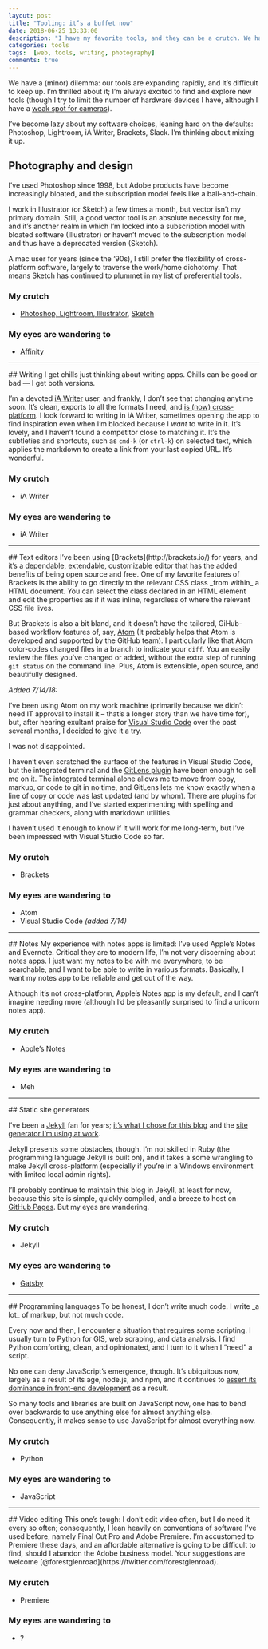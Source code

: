 ```yaml
---
layout: post
title: "Tooling: it’s a buffet now"
date: 2018-06-25 13:33:00
description: "I have my favorite tools, and they can be a crutch. We have an absurd range of options now, and my eyes are wandering."
categories: tools
tags:  [web, tools, writing, photography]
comments: true
---
```


We have a (minor) dilemma: our tools are expanding rapidly, and it’s difficult to keep up. I’m thrilled about it; I’m always excited to find and explore new tools (though I try to limit the number of hardware devices I have, although I have a [weak spot for cameras](/slowing-down-with-analog/)).

I’ve become lazy about my software choices, leaning hard on the defaults: Photoshop, Lightroom, iA Writer, Brackets, Slack. I’m thinking about mixing it up.

## Photography and design
I’ve used Photoshop since 1998, but Adobe products have become increasingly bloated, and the subscription model feels like a ball-and-chain.

I work in Illustrator (or Sketch) a few times a month, but vector isn’t my primary domain. Still, a good vector tool is an absolute necessity for me, and it’s another realm in which I’m locked into a subscription model with bloated software (Illustrator) or haven’t moved to the subscription model and thus have a deprecated version (Sketch).

A mac user for years (since the ‘90s), I still prefer the flexibility of cross-platform software, largely to traverse the work/home dichotomy. That means Sketch has continued to plummet in my list of preferential tools.

### My crutch
- [Photoshop, Lightroom, Illustrator](https://www.adobe.com/creativecloud.html), [Sketch](https://www.sketchapp.com/)

### My eyes are wandering to
- [Affinity](https://affinity.serif.com/en-us/)
<hr>
## Writing
I get chills just thinking about writing apps. Chills can be good or bad — I get both versions.

I’m a devoted [iA Writer](https://ia.net/writer) user, and frankly, I don’t see that changing anytime soon. It’s clean, exports to all the formats I need, and [is (now) cross-platform](https://medium.com/@huntie/ia-writer-for-windows-first-impressions-289a7cdd58e6). I look forward to writing in iA Writer, sometimes opening the app to find inspiration even when I’m blocked because I _want_ to write in it. It’s lovely, and I haven’t found a competitor close to matching it. It’s the subtleties and shortcuts, such as `cmd-k` (or `ctrl-k`) on selected text, which applies the markdown to create a link from your last copied URL. It’s wonderful.

### My crutch
- iA Writer

### My eyes are wandering to
- iA Writer
<hr>
## Text editors
I’ve been using [Brackets](http://brackets.io/) for years, and it’s a dependable, extendable, customizable editor that has the added benefits of being open source and free. One of my favorite features of Brackets is the ability to go directly to the relevant CSS class _from within_ a HTML document. You can select the class declared in an HTML element and edit the properties as if it was inline, regardless of where the relevant CSS file lives.

But Brackets is also a bit bland, and it doesn’t have the tailored, GiHub-based workflow features of, say, [Atom](https://atom.io/) (It probably helps that Atom is developed and supported by the GitHub team). I particularly like that Atom color-codes changed files in a branch to indicate your `diff`. You an easily review the files you’ve changed or added, without the extra step of running `git status` on the command line. Plus, Atom is extensible, open source, and beautifully designed.

_Added 7/14/18:_

I’ve been using Atom on my work machine (primarily because we didn’t need IT approval to install it – that’s a longer story than we have time for), but, after hearing exultant praise for [Visual Studio Code](https://code.visualstudio.com/) over the past several months, I decided to give it a try. 

I was not disappointed. 

I haven’t even scratched the surface of the features in Visual Studio Code, but the integrated terminal and the [GitLens plugin](https://gitlens.amod.io/) have been enough to sell me on it. The integrated terminal alone allows me to move from copy, markup, or code to git in no time, and GitLens lets me know exactly when a line of copy or code was last updated (and by whom). There are plugins for just about anything, and I’ve started experimenting with spelling and grammar checkers, along with markdown utilities.

I haven’t used it enough to know if it will work for me long-term, but I’ve been impressed with Visual Studio Code so far.

### My crutch
- Brackets

### My eyes are wandering to
- Atom
- Visual Studio Code _(added 7/14)_
<hr>
## Notes
My experience with notes apps is limited: I’ve used Apple’s Notes and Evernote. Critical they are to modern life, I’m not very discerning about notes apps. I just want my notes to be with me everywhere, to be searchable, and I want to be able to write in various formats. Basically, I want my notes app to be reliable and get out of the way.

Although it’s not cross-platform, Apple’s Notes app is my default, and I can’t imagine needing more (although I’d be pleasantly surprised to find a unicorn notes app).

### My crutch
- Apple’s Notes

### My eyes are wandering to
- Meh
<hr>
## Static site generators

I’ve been a [Jekyll](https://jekyllrb.com/) fan for years; [it’s what I chose for this blog](/this-blog/) and the [site generator I’m using at work](/content-writes-itself/). 

Jekyll presents some obstacles, though. I’m not skilled in Ruby (the programming language Jekyll is built on), and it takes a some wrangling to make Jekyll cross-platform (especially if you’re in a Windows environment with limited local admin rights).

I’ll probably continue to maintain this blog in Jekyll, at least for now, because this site is simple, quickly compiled, and a breeze to host on [GitHub Pages](https://pages.github.com/). But my eyes are wandering.

### My crutch
- Jekyll

### My eyes are wandering to
- [Gatsby](https://www.gatsbyjs.org/)
<hr>
## Programming languages
To be honest, I don’t write much code. I write _a lot_ of markup, but not much code. 

Every now and then, I encounter a situation that requires some scripting. I usually turn to Python for GIS, web scraping, and data analysis. I find Python comforting, clean, and opinionated, and I turn to it when I “need” a script. 

No one can deny JavaScript’s emergence, though. It’s ubiquitous now, largely as a result of its age, node.js, and npm, and it continues to [assert its dominance in front-end development](https://medium.freecodecamp.org/yes-react-is-taking-over-front-end-development-the-question-is-why-40837af8ab76) as a result.

So many tools and libraries are built on JavaScript now, one has to bend over backwards to use anything else for almost anything else. Consequently, it makes sense to use JavaScript for almost everything now.

### My crutch
- Python

### My eyes are wandering to
- JavaScript
<hr>
## Video editing
This one’s tough: I don’t edit video often, but I do need it every so often; consequently, I lean heavily on conventions of software I’ve used before, namely Final Cut Pro and Adobe Premiere. I’m accustomed to Premiere these days, and an affordable alternative is going to be difficult to find, should I abandon the Adobe business model. Your suggestions are welcome [@forestglenroad](https://twitter.com/forestglenroad).

### My crutch
- Premiere

### My eyes are wandering to
- ?